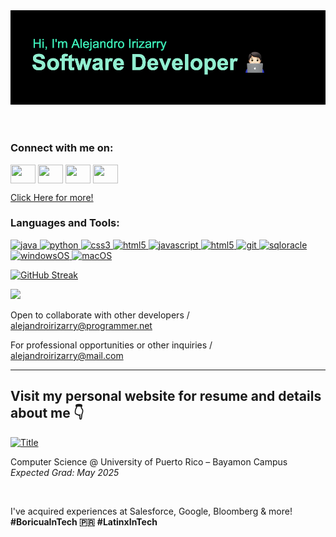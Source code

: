  <head>
    <link rel="stylesheet" href="/styles.css">
  </head>
    <body>
      <header><img src="/heading.png"></header>
      <!-- Socials -->
      <h3 align="left">Connect with me on:</h3>
      <p align="left">
      <a href="https://twitter.com/aleirizarryn" target="_blank"><img align="center" src="https://www.svgrepo.com/show/80427/twitter.svg" alt="" height="30" width="40" /></a>
      <a href="https://www.linkedin.com/in/alejandroirizarry/" target="blank"><img align="center" src="https://www.svgrepo.com/show/299484/linkedin.svg" alt="" height="30" width="40" /></a>
      <a href="https://www.instagram.com/alejandrocodes/" target="blank"><img align="center" src="https://www.svgrepo.com/show/217758/instagram.svg" alt="" height="30" width="40" /></a>
        <a href="http://alejandroirizarry.engineer" target="blank"><img align="center" src="https://www.svgrepo.com/show/294232/html-website.svg" alt="" height="30" width="40" /></a>
</p>
  <a href="https://linktr.ee/aleirizarry" target="_blank">Click Here for more!</a>
      <!-- Skills -->
      <h3 align="left">Languages and Tools:</h3>
<p align="left"> <a href="https://www.java.com/en/" target="_blank"> <img src="https://www.svgrepo.com/show/249774/java.svg" alt="java" width="40" height="40"/> </a> 
  <a href="https://www.python.org/" target="_blank"> <img src="https://www.svgrepo.com/show/354238/python.svg" alt="python" width="40" height="40"/> </a> 
  <a href="https://www.w3schools.com/css/" target="_blank"> <img src="https://www.svgrepo.com/show/373535/css.svg" alt="css3" width="40" height="40"/> </a> 
  <a href="https://www.w3.org/html/" target="_blank"> <img src="https://www.svgrepo.com/show/353884/html-5.svg" alt="html5" width="40" height="40"/> </a> <a href="https://www.javascript.com/" target="_blank"> <img src="https://www.svgrepo.com/show/349419/javascript.svg" alt="javascript" width="40" height="40"/> </a> 
  <a href="https://learn.microsoft.com/en-us/dotnet/csharp/" target="_blank"> <img src="https://www.svgrepo.com/show/353622/c-sharp.svg" alt="html5" width="40" height="40"/> </a>
  <a href="https://git-scm.com/" target="_blank"> <img src="https://www.vectorlogo.zone/logos/git-scm/git-scm-icon.svg" alt="git" width="40" height="40"/> </a> 
  <a href="https://www.oracle.com/database/sqldeveloper/" target="_blank"> <img src="https://www.svgrepo.com/show/255832/sql.svg" alt="sqloracle" width="40" height="40"/> </a> 
  <a href="https://www.microsoft.com/en-us/windows?r=1" target="_blank"> <img src="https://www.svgrepo.com/show/176748/windows-windows.svg" alt="windowsOS" width="40" height="40"/> </a> 
  <a href="https://www.apple.com/lae/macos/ventura/" target="_blank"> <img src="https://www.svgrepo.com/show/40974/apple.svg" alt="macOS" width="40" height="40"/> </a> </p>
 
 
 
 [![GitHub Streak](http://github-readme-streak-stats.herokuapp.com?user=AlejandroIrizarry&theme=dark-smoky&mode=weekly)](https://git.io/streak-stats)
 
 
 ![](https://komarev.com/ghpvc/?username=AlejandroIrizarry&color=grey)
  
  <p>Open to collaborate with other developers / <a href="mailto:alejandroirizarry@programmer.net">alejandroirizarry@programmer.net</a></p>
  <p>For professional opportunities or other inquiries / <a href="mailto:alejandroirizarry@mail.com">alejandroirizarry@mail.com</a></p>
  <hr>
  
  <h2>Visit my personal website for resume and details about me 👇</h2>
  
  [![Title](https://media.licdn.com/dms/image/D4E2DAQGKGvVD5hnlhA/profile-treasury-image-shrink_800_800/0/1702233423238?e=1702839600&v=beta&t=GrkZQPzUCoE4TCXAjyG06pNjsyeukWn0PD94wfI4vO0)](https://alejandroirizarry.engineer)
  
  <p>Computer Science @ University of Puerto Rico – Bayamon Campus <br/><i>Expected Grad: May 2025</i> </p>
  <br>
  <p>
    I've acquired experiences at Salesforce, Google, Bloomberg & more!
 <br>
 <b>#BoricuaInTech 🇵🇷</b>
 <b>#LatinxInTech</b>
 
